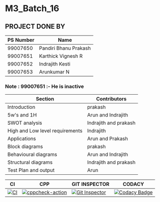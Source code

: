 # M3_Batch_16

## PROJECT DONE BY  
|PS Number | Name |
| ---- |  -----    |
| 99007650 | Pandiri Bhanu Prakash |
| 99007651 | Karthick Vignesh R |
| 99007652 | Indrajith Kesti |
| 99007653 | Arunkumar N |

### Note : 99007651 :- He is inactive 







|Section | Contributors |
| -----  | ---------    |
| Introduction |  prakash |
| 5w's and 1H | Arun and Indrajith |
| SWOT analysis | Indrajith  and prakash |
| High and Low level requirements |  Indrajith |
| Applications |  Arun and Prakash | 
| Block diagrams |  prakash | 
| Behavioural diagrams | Arun and Indrajith |
|Structural diagrams |  Indrajith and prakash | 
| Test Plan and output | Arun |

| CI | CPP| GIT INSPECTOR | CODACY |
| ---- | --- | --- | ---- |
| [![CI](https://github.com/Arunkumar120701/M3_Batch_16/actions/workflows/build.yml/badge.svg)](https://github.com/Arunkumar120701/M3_Batch_16/actions/workflows/build.yml) | [![cppcheck-action](https://github.com/Arunkumar120701/M3_Batch_16/actions/workflows/cpp.yml/badge.svg)](https://github.com/Arunkumar120701/M3_Batch_16/actions/workflows/cpp.yml) |[![Git Inspector](https://github.com/Arunkumar120701/M3_Batch_16/actions/workflows/gitinspector.yml/badge.svg)](https://github.com/Arunkumar120701/M3_Batch_16/actions/workflows/gitinspector.yml) | [![Codacy Badge](https://app.codacy.com/project/badge/Grade/b14bd090611f418f8b68005ef9ab4b2e)](https://www.codacy.com/gh/Bhanu42/M3_Batch_16/dashboard?utm_source=github.com&amp;utm_medium=referral&amp;utm_content=Bhanu42/M3_Batch_16&amp;utm_campaign=Badge_Grade)
